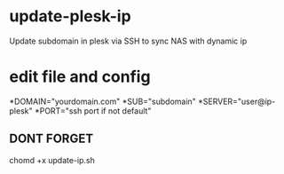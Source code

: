 # update-plesk-ip
Update subdomain in plesk via SSH to sync NAS with dynamic ip

# edit file and config 
*DOMAIN="yourdomain.com"
*SUB="subdomain"
*SERVER="user@ip-plesk"
*PORT="ssh port if not default"

## DONT FORGET 
chomd +x update-ip.sh

